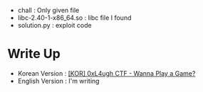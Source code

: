 - chall : Only given file
- libc-2.40-1-x86_64.so : libc file I found
- solution.py : exploit code

# Write Up
- Korean Version : [[KOR] 0xL4ugh CTF - Wanna Play a Game?](https://velog.io/@mntly/KOR-0xL4ugh-CTF-Wanna-Play-a-Game)
- English Version : I'm writing
